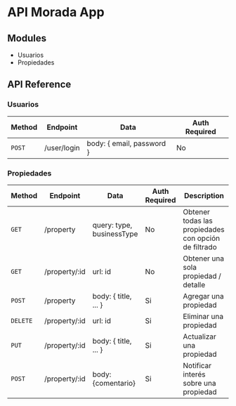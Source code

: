 # API Morada App

## Modules

- Usuarios
- Propiedades

## API Reference

### Usuarios

| Method | Endpoint    | Data                      | Auth Required |
| ------ | ----------- | ------------------------- | ------------- |
| `POST` | /user/login | body: { email, password } | No            |

### Propiedades

| Method   | Endpoint      | Data                      | Auth Required | Description                                          |
| -------- | ------------- | ------------------------- | ------------- | ---------------------------------------------------- |
| `GET`    | /property     | query: type, businessType | No            | Obtener todas las propiedades con opción de filtrado |
| `GET`    | /property/:id | url: id                   | No            | Obtener una sola propiedad / detalle                 |
| `POST`   | /property     | body: { title, ... }      | Si            | Agregar una propiedad                                |
| `DELETE` | /property/:id | url: id                   | Si            | Eliminar una propiedad                               |
| `PUT`    | /property/:id | body: { title, ... }      | Si            | Actualizar una propiedad                             |
| `POST`   | /property/:id | body: {comentario}        | Si            | Notificar interés sobre una propiedad                |
